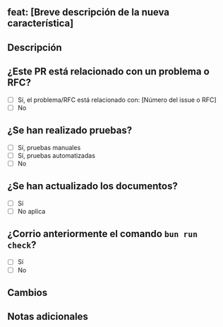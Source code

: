 ## feat: [Breve descripción de la nueva característica]

## Descripción

<!-- Explica la nueva funcionalidad y su propósito. -->

## ¿Este PR está relacionado con un problema o RFC?

- [ ] Sí, el problema/RFC está relacionado con: [Número del issue o RFC]
- [ ] No

## ¿Se han realizado pruebas?

- [ ] Sí, pruebas manuales
- [ ] Sí, pruebas automatizadas
- [ ] No

## ¿Se han actualizado los documentos?

- [ ] Sí
- [ ] No aplica

## ¿Corrio anteriormente el comando `bun run check`?

- [ ] Sí
- [ ] No

## Cambios

<!-- Describe qué archivos y funciones se modificaron o agregaron. -->

## Notas adicionales

<!-- Agrega cualquier otra información relevante aquí. -->
